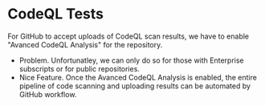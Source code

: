 # CodeQL Tests

For GitHub to accept uploads of CodeQL scan results, we have to enable "Avanced
CodeQL Analysis" for the repository. 

- Problem. Unfortunatley, we can only do so for those with Enterprise subscripts or for
public repositories.
- Nice Feature. Once the Avanced CodeQL Analysis is enabled, the entire
	pipeline of code scanning and uploading results can be automated by
	GitHub workflow.





